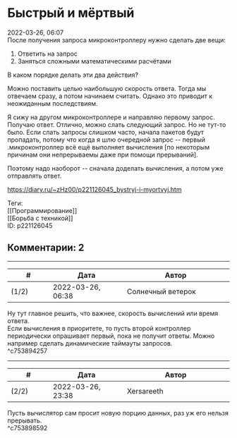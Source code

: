 Быстрый и мёртвый
=================

  
2022-03-26, 06:07  
 После получения запроса микроконтроллеру нужно сделать две вещи:   
 1. Ответить на запрос   
 2. Заняться сложными математическими расчётами   
   
 В каком порядке делать эти два действия?   
   
 Можно поставить целью наибольшую скорость ответа. Тогда мы отвечаем сразу, а потом начинаем считать. Однако это приводит к неожиданным последствиям.   
   
 Я сижу на другом микроконтроллере и направляю первому запрос. Получаю ответ. Отлично, можно слать следующий запрос. Но не тут-то было. Если слать запросы слишком часто, начала пакетов будут пропадать, потому что когда я шлю очередной запрос -- первый .микроконтроллер всё ещё выполняет вычисления [по некоторым причинам они непрерываемы даже при помощи прерываний].   
   
 Поэтому надо наоборот -- сначала доделать вычисления, а потом уже отправлять ответ.   
  
<https://diary.ru/~zHz00/p221126045_bystryj-i-myortvyj.htm>  
  
Теги:  
[[Программирование]]  
[[Борьба с техникой]]  
ID: p221126045  


Комментарии: 2
--------------

  


---



|         #         |              Дата              |                     Автор                     |           ID           |
| --- | --- | --- | --- |
| (1/2) | 2022-03-26, 06:38 | Солнечный ветерок | c753894257 |

  
 Ну тут главное решить, что важнее, скорость вычислений или время ответа.   
 Если вычисления в приоритете, то пусть второй контроллер периодически опрашивает первый, пока не получит ответы. Можно например сделать динамические таймауты запросов.   
 ^c753894257

---



|         #         |              Дата              |                     Автор                     |           ID           |
| --- | --- | --- | --- |
| (2/2) | 2022-03-26, 23:38 | Xersareeth | c753898592 |

  
 Пусть вычислятор сам просит новую порцию данных, раз уж его нельзя прерывать.   
 ^c753898592
